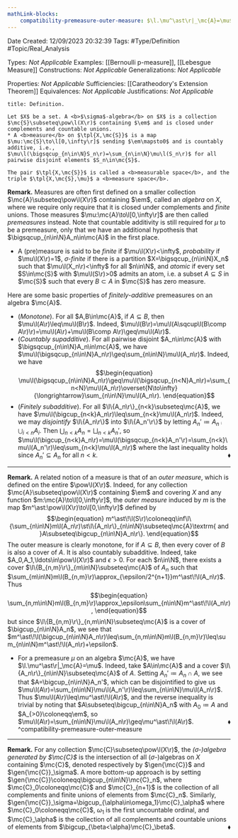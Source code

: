 ```yaml
---
mathLink-blocks:
    compatibility-premeasure-outer-measure: $\l.\mu^\ast\r|_\mc{A}=\mu$
---
```


<div class="topSpace"></div>

Date Created: 12/09/2023 20:32:39
Tags: #Type/Definition #Topic/Real_Analysis

Types: <i>Not Applicable</i>
Examples: [[Bernoulli p-measure]], [[Lebesgue Measure]]
Constructions: <i>Not Applicable</i>
Generalizations: <i>Not Applicable</i>

Properties: <i>Not Applicable</i>
Sufficiencies: [[Caratheodory's Extension Theorem]]
Equivalences: <i>Not Applicable</i>
Justifications: <i>Not Applicable</i>

``` ad-Definition
title: Definition.

Let $X$ be a set. A <b>$\sigma$-algebra</b> on $X$ is a collection $\mc{S}\subseteq\pow\l(X\r)$ containing $\em$ and is closed under complements and countable unions.
* A <b>measure</b> on $\tpl{X,\mc{S}}$ is a map $\mu:\mc{S}\to\l[0,\infty\r]$ sending $\em\mapsto0$ and is countably additive, i.e., $\mu\l(\bigsqcup_{n\in\N}S_n\r)=\sum_{n\in\N}\mu\l(S_n\r)$ for all pairwise disjoint elements $S_n\in\mc{S}$.

The pair $\tpl{X,\mc{S}}$ is called a <b>measurable space</b>, and the triple $\tpl{X,\mc{S},\mu}$ a <b>measure space</b>.

```

<b>Remark.</b> Measures are often first defined on a smaller collection $\mc{A}\subseteq\pow\l(X\r)$ containing $\em$, called an <i>algebra</i> on $X$, where we require only require that it is closed under complements and <i>finite</i> unions. Those measures $\mu:\mc{A}\to\l[0,\infty\r]$ are then called <i>premeasures</i> instead. Note that countable additivity is still required for $\mu$ to be a premeasure, only that we have an additional hypothesis that $\bigsqcup_{n\in\N}A_n\in\mc{A}$ in the first place.
* A (pre)measure is said to be <i>finite</i> if $\mu\l(X\r)<\infty$, <i>probability</i> if $\mu\l(X\r)=1$, <i>$\sigma$-finite</i> if there is a partition $X=\bigsqcup_{n\in\N}X_n$ such that $\mu\l(X_n\r)<\infty$ for all $n\in\N$, and <i>atomic</i> if every set $S\in\mc{S}$ with $\mu\l(S\r)>0$ admits an atom, i.e. a subset $A\subseteq S$ in $\mc{S}$ such that every $B\subset A$ in $\mc{S}$ has zero measure.

Here are some basic properties of <i>finitely-additive</i> premeasures on an algebra $\mc{A}$.
* (<i>Monotone</i>). For all $A,B\in\mc{A}$, if $A\subseteq B$, then $\mu\l(A\r)\leq\mu\l(B\r)$. Indeed, $\mu\l(B\r)=\mu\l(A\sqcup\l(B\comp A\r)\r)=\mu\l(A\r)+\mu\l(B\comp A\r)\geq\mu\l(A\r)$.
* (<i>Countably supadditive</i>). For all pairwise disjoint $A_n\in\mc{A}$ with $\bigsqcup_{n\in\N}A_n\in\mc{A}$, we have $\mu\l(\bigsqcup_{n\in\N}A_n\r)\geq\sum_{n\in\N}\mu\l(A_n\r)$. Indeed, we have
    $$\begin{equation}
        \mu\l(\bigsqcup_{n\in\N}A_n\r)\geq\mu\l(\bigsqcup_{n<N}A_n\r)=\sum_{n<N}\mu\l(A_n\r)\overset{N\to\infty}{\longrightarrow}\sum_{n\in\N}\mu\l(A_n\r).
    \end{equation}$$
* (<i>Finitely subadditive</i>). For all $\l\{A_n\r\}_{n<k}\subseteq\mc{A}$, we have $\mu\l(\bigcup_{n<k}A_n\r)\leq\sum_{n<k}\mu\l(A_n\r)$. Indeed, we may <i>disjointify</i> $\l\{A_n\r\}$ into $\l\{A_n'\r\}$ by letting $A_n'\coloneqq A_n\comp\bigcup_{i<n}A_i$. Then $\bigcup_{n<k}A_n=\bigsqcup_{n<k}A_n'$, so $\mu\l(\bigcup_{n<k}A_n\r)=\mu\l(\bigsqcup_{n<k}A_n'\r)=\sum_{n<k}\mu\l(A_n'\r)\leq\sum_{n<k}\mu\l(A_n\r)$ where the last inequality holds since $A_n'\subseteq A_n$ for all $n<k$.<span style="float:right;">$\blacklozenge$</span>

---

<b>Remark.</b> A related notion of a measure is that of an <i>outer measure</i>, which is defined on the entire $\pow\l(X\r)$. Indeed, for any collection $\mc{A}\subseteq\pow\l(X\r)$ containing $\em$ and covering $X$ and any function $m:\mc{A}\to\l[0,\infty\r]$, the <i>outer measure</i> induced by $m$ is the map $m^\ast:\pow\l(X\r)\to\l[0,\infty\r]$ defined by
$$\begin{equation}
    m^\ast\!\l(S\r)\coloneqq\inf\l\{\sum_{n\in\N}m\l(A_n\r)\st\l\{A_n\r\}_{n\in\N}\subseteq\mc{A}\textrm{ and }A\subseteq\bigcup_{n\in\N}A_n\r\}.
\end{equation}$$
The outer measure is clearly monotone, for if $A\subseteq B$, then every cover of $B$ is also a cover of $A$. It is also countably subadditive. Indeed, take $A_0,A_1,\ldots\in\pow\l(X\r)$ and $\epsilon>0$. For each $n\in\N$, there exists a cover $\l\{B_{n,m}\r\}_{m\in\N}\subseteq\mc{A}$ of $A_n$ such that $\sum_{m\in\N}m\l(B_{n,m}\r)\approx_{\epsilon/2^{n+1}}m^\ast\!\l(A_n\r)$. Thus
$$\begin{equation}
    \sum_{n,m\in\N}m\l(B_{n,m}\r)\approx_\epsilon\sum_{n\in\N}m^\ast\!\l(A_n\r),
\end{equation}$$
but since $\l\{B_{n,m}\r\}_{n,m\in\N}\subseteq\mc{A}$ is a cover of $\bigcup_{n\in\N}A_n$, we see that $m^\ast\!\l(\bigcup_{n\in\N}A_n\r)\leq\sum_{n,m\in\N}m\l(B_{n,m}\r)\leq\sum_{n\in\N}m^\ast\!\l(A_n\r)+\epsilon$.
* For a premeasure $\mu$ on an algebra $\mc{A}$, we have $\l.\mu^\ast\r|_\mc{A}=\mu$. Indeed, take $A\in\mc{A}$ and a cover $\l\{A_n\r\}_{n\in\N}\subseteq\mc{A}$ of $A$. Setting $A_n'\coloneqq A_n\cap A$, we see that $A=\bigcup_{n\in\N}A_n'$, which can be disjointified to give us $\mu\l(A\r)=\sum_{n\in\N}\mu\l(A_n'\r)\leq\sum_{n\in\N}\mu\l(A_n\r)$. Thus $\mu\l(A\r)\leq\mu^\ast\!\l(A\r)$, and the reverse inequality is trivial by noting that $A\subseteq\bigcup_{n\in\N}A_n$ with $A_0\coloneqq A$ and $A_{>0}\coloneqq\em$, so $\mu\l(A\r)=\sum_{n\in\N}\mu\l(A_n\r)\geq\mu^\ast\!\l(A\r)$.<span style="float:right;">$\blacklozenge$</span> ^compatibility-premeasure-outer-measure

---

<b>Remark.</b> For any collection $\mc{C}\subseteq\pow\l(X\r)$, the <i>($\sigma$-)algebra generated by $\mc{C}$</i> is the intersection of all ($\sigma$-)algebras on $X$ containing $\mc{C}$, denoted respectively by $\gen{\mc{C}}$ and $\gen{\mc{C}}_\sigma$. A more bottom-up approach is by setting $\gen{\mc{C}}\coloneqq\bigcup_{n\in\N}\mc{C}_n$, where $\mc{C}_0\coloneqq\mc{C}$ and $\mc{C}_{n+1}$ is the collection of all complements and finite unions of elements from $\mc{C}_n$. Similarly, $\gen{\mc{C}}_\sigma=\bigcup_{\alpha\in\omega_1}\mc{C}_\alpha$ where $\mc{C}_0\coloneqq\mc{C}$, $\omega_1$ is the first uncountable ordinal, and $\mc{C}_\alpha$ is the collection of all complements and countable unions of elements from $\bigcup_{\beta<\alpha}\mc{C}_\beta$.<span style="float:right;">$\blacklozenge$</span>
